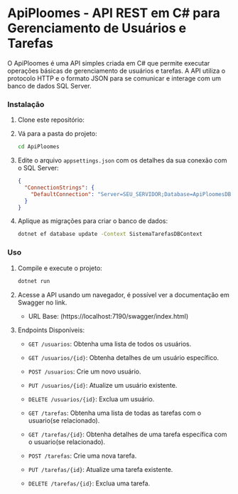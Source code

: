 # ApiPloomes - API REST em C# para Gerenciamento de Usuários e Tarefas

O ApiPloomes é uma API simples criada em C# que permite executar operações básicas de gerenciamento de usuários e tarefas. A API utiliza o protocolo HTTP e o formato JSON para se comunicar e interage com um banco de dados SQL Server.

### Instalação

1. Clone este repositório:

2. Vá para a pasta do projeto:

   ```bash
   cd ApiPloomes
   ```

3. Edite o arquivo `appsettings.json` com os detalhes da sua conexão com o SQL Server:

   ```json
   {
     "ConnectionStrings": {
       "DefaultConnection": "Server=SEU_SERVIDOR;Database=ApiPloomesDB;Trusted_Connection=True;"
     }
   }
   ```

4. Aplique as migrações para criar o banco de dados:

   ```bash
   dotnet ef database update -Context SistemaTarefasDBContext
   ```

### Uso

1. Compile e execute o projeto:

   ```bash
   dotnet run
   ```

2. Acesse a API usando um navegador, é possível ver a documentação em Swagger no link.

   - URL Base: (https://localhost:7190/swagger/index.html)

3. Endpoints Disponíveis:

   - `GET /usuarios`: Obtenha uma lista de todos os usuários.
   - `GET /usuarios/{id}`: Obtenha detalhes de um usuário específico.
   - `POST /usuarios`: Crie um novo usuário.
   - `PUT /usuarios/{id}`: Atualize um usuário existente.
   - `DELETE /usuarios/{id}`: Exclua um usuário.

   - `GET /tarefas`: Obtenha uma lista de todas as tarefas com o usuario(se relacionado).
   - `GET /tarefas/{id}`: Obtenha detalhes de uma tarefa específica com o usuario(se relacionado).
   - `POST /tarefas`: Crie uma nova tarefa.
   - `PUT /tarefas/{id}`: Atualize uma tarefa existente.
   - `DELETE /tarefas/{id}`: Exclua uma tarefa.

